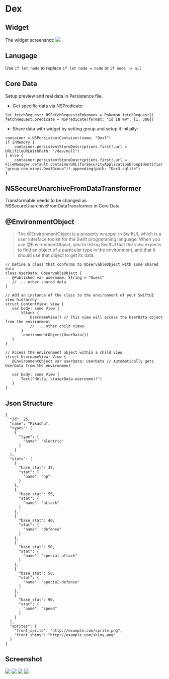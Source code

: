 Dex
====

## Widget
The widget screenshot:
![](img/5.png)

## Lanugage 
Use `if let node` to replace `if let node = node` or `if node != nil` 

## Core Data
Setup preview and real data in Persistence file.

- Get specific data via NSPredicate:
```
let fetchRequest: NSFetchRequest<Pokemon> = Pokemon.fetchRequest()
fetchRequest.predicate = NSPredicate(format: "id IN %@", [1, 386])
```

- Share data with widget by setting group and setup it initially:
```
container = NSPersistentContainer(name: "Dex3")
if inMemory {
    container.persistentStoreDescriptions.first!.url = URL(fileURLWithPath: "/dev/null")
} else {
    container.persistentStoreDescriptions.first!.url = FileManager.default.containerURL(forSecurityApplicationGroupIdentifier: "group.com.minyi.Dex3Group")!.appending(path: "Dex3.sqlite")
}
```

## NSSecureUnarchiveFromDataTransformer
Transformable needs to be changed as NSSecureUnarchiveFromDataTransformer in Core Data

## @EnvironmentObject
> The @EnvironmentObject is a property wrapper in SwiftUI, which is a user interface toolkit for the Swift programming language. When you use @EnvironmentObject, you're telling SwiftUI that the view expects to find an object of a particular type in the environment, and that it should use that object to get its data.
 ```
 // Define a class that conforms to ObservableObject with some shared data
class UserData: ObservableObject {
    @Published var username: String = "Guest"
    // ... other shared data
}

// Add an instance of the class to the environment of your SwiftUI view hierarchy
struct ContentView: View {
    var body: some View {
        VStack {
            UsernameView() // This view will access the UserData object from the environment
            // ... other child views
        }
        .environmentObject(UserData())
    }
}

// Access the environment object within a child view
struct UsernameView: View {
    @EnvironmentObject var userData: UserData // Automatically gets UserData from the environment
    
    var body: some View {
        Text("Hello, \(userData.username)!")
    }
}
```

## Json Structure
```
{
  "id": 25,
  "name": "Pikachu",
  "types": [
    {
      "type": {
        "name": "electric"
      }
    }
  ],
  "stats": [
    {
      "base_stat": 35,
      "stat": {
        "name": "hp"
      }
    },
    {
      "base_stat": 55,
      "stat": {
        "name": "attack"
      }
    },
    {
      "base_stat": 40,
      "stat": {
        "name": "defense"
      }
    },
    {
      "base_stat": 50,
      "stat": {
        "name": "special-attack"
      }
    },
    {
      "base_stat": 50,
      "stat": {
        "name": "special-defense"
      }
    },
    {
      "base_stat": 90,
      "stat": {
        "name": "speed"
      }
    }
  ],
  "sprites": {
    "front_sprite": "http://example.com/sprite.png",
    "front_shiny": "http://example.com/shiny.png"
  }
}

``` 


## Screenshot
![](img/1.png)
![](img/2.png)
![](img/3.png)
![](img/4.png)
